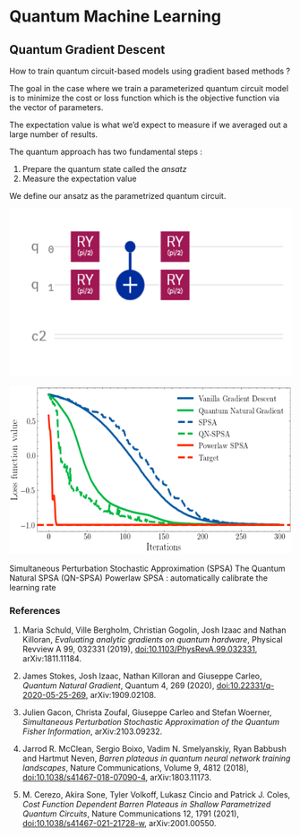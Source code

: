 # Quantum Machine Learning

## Quantum Gradient Descent

How to train quantum circuit-based models using gradient based methods ?

The goal in the case where we train a parameterized quantum circuit model is to minimize the cost or loss function which is the objective function via the vector of parameters. 

The expectation value is what we’d expect to measure if we averaged out a large number of results.

The quantum approach has two fundamental steps :

1. Prepare the quantum state called the *ansatz*
2. Measure the expectation value 

We define our ansatz as the parametrized quantum circuit.


[<img src="fig/circuit.png" height="300">]()


[<img src="fig/output.png" height="300">]()


Simultaneous Perturbation Stochastic Approximation (SPSA) 
The Quantum Natural SPSA (QN-SPSA) 
Powerlaw SPSA : automatically calibrate the learning rate 


### References

1. Maria Schuld, Ville Bergholm, Christian Gogolin, Josh Izaac and Nathan Killoran, *Evaluating analytic gradients on quantum hardware*, Physical Revview A 99, 032331 (2019), [doi:10.1103/PhysRevA.99.032331](https://journals.aps.org/pra/abstract/10.1103/PhysRevA.99.032331), arXiv:1811.11184.

2. James Stokes, Josh Izaac, Nathan Killoran and Giuseppe Carleo, *Quantum Natural Gradient*, Quantum 4, 269 (2020), [doi:10.22331/q-2020-05-25-269](https://doi.org/10.22331/q-2020-05-25-269), arXiv:1909.02108.

3.    Julien Gacon, Christa Zoufal, Giuseppe Carleo and Stefan Woerner, *Simultaneous Perturbation Stochastic Approximation of the Quantum Fisher Information*, arXiv:2103.09232.

4.    Jarrod R. McClean, Sergio Boixo, Vadim N. Smelyanskiy, Ryan Babbush and Hartmut Neven, *Barren plateaus in quantum neural network training landscapes*, Nature Communications, Volume 9, 4812 (2018), [doi:10.1038/s41467-018-07090-4](https://www.nature.com/articles/s41467-018-07090-4), arXiv:1803.11173.

5.    M. Cerezo, Akira Sone, Tyler Volkoff, Lukasz Cincio and Patrick J. Coles, *Cost Function Dependent Barren Plateaus in Shallow Parametrized Quantum Circuits*, Nature Communications 12, 1791 (2021), [doi:10.1038/s41467-021-21728-w](https://www.nature.com/articles/s41467-021-21728-w), arXiv:2001.00550.
    
